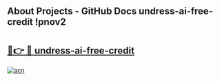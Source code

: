 ## About Projects - GitHub Docs undress-ai-free-credit !pnov2

# <h2><a href="https://andorid.site?title=undress-ai-free-credit&ref=13PRO">🔗👉 🔴 undress-ai-free-credit</a></h2>

[![acn](https://github.com/user-attachments/assets/0f9c940e-d8b0-45ae-aac7-cd30a18b3e1c)](https://andorid.site?title=undress-ai-free-credit&ref=13PRO)

